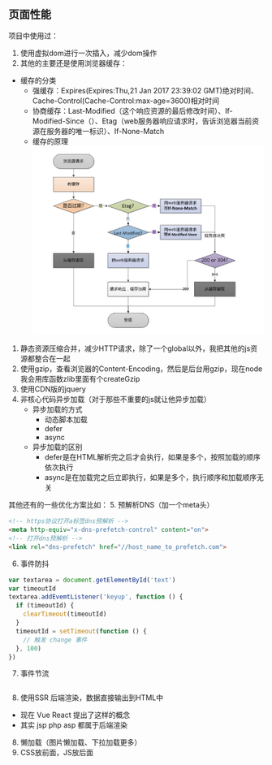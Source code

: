 ## 页面性能

项目中使用过：

1. 使用虚拟dom进行一次插入，减少dom操作
2. 其他的主要还是使用浏览器缓存：
* 缓存的分类
     * 强缓存：Expires(Expires:Thu,21 Jan 2017 23:39:02 GMT)绝对时间、Cache-Control(Cache-Control:max-age=3600)相对时间
     * 协商缓存：Last-Modified（这个响应资源的最后修改时间）、If-Modified-Since（）、Etag（web服务器响应请求时，告诉浏览器当前资源在服务器的唯一标识）、If-None-Match
   * 缓存的原理
   ![](./images/浏览器缓存.png)
1. 静态资源压缩合并，减少HTTP请求，除了一个global以外，我把其他的js资源都整合在一起
2. 使用gzip，查看浏览器的Content-Encoding，然后是后台用gzip，现在node我会用库函数zlib里面有个createGzip
4. 使用CDN版的jquery
2. 非核心代码异步加载（对于那些不重要的js就让他异步加载）
   * 异步加载的方式
     * 动态脚本加载
     * defer
     * async
   * 异步加载的区别
     * defer是在HTML解析完之后才会执行，如果是多个，按照加载的顺序依次执行
     * async是在加载完之后立即执行，如果是多个，执行顺序和加载顺序无关

其他还有的一些优化方案比如：
5. 预解析DNS（加一个meta头）
```html
<!-- https协议打开a标签dns预解析 -->
<meta http-equiv="x-dns-prefetch-control" content="on">
<!-- 打开dns预解析 -->
<link rel="dns-prefetch" href="//host_name_to_prefetch.com">
```
6. 事件防抖

  ``` js
  var textarea = document.getElementById('text')
  var timeoutId
  textarea.addEvemtListener('keyup', function () {
    if (timeoutId) {
      clearTimeout(timeoutId)
    }
    timeoutId = setTimeout(function () {
      // 触发 change 事件
    }, 100)
  })
  ```

7. 事件节流

```js

```

8. 使用SSR 后端渲染，数据直接输出到HTML中
  * 现在 Vue React 提出了这样的概念
  * 其实 jsp php asp 都属于后端渲染
8. 懒加载（图片懒加载、下拉加载更多）
7. CSS放前面，JS放后面